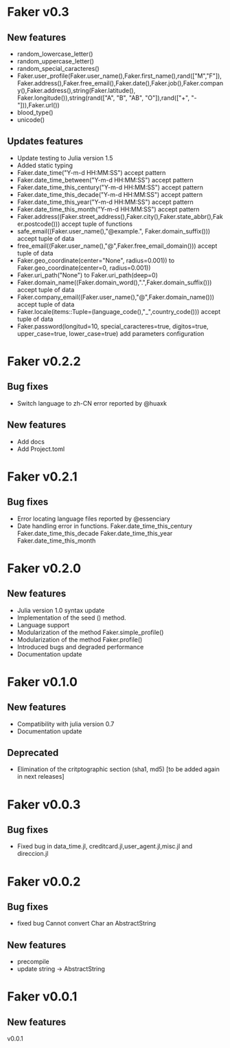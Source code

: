 
# Faker v0.3

## New features
- random_lowercase_letter()
- random_uppercase_letter()
- random_special_caracteres()
- Faker.user_profile(Faker.user_name(),Faker.first_name(),rand(["M","F"]),Faker.address(),Faker.free_email(),Faker.date(),Faker.job(),Faker.company(),Faker.address(),string(Faker.latitude(), Faker.longitude()),string(rand(["A", "B", "AB", "O"]),rand(["+", "-"])),Faker.url())
- blood_type()
- unicode()

## Updates features
- Update testing to Julia version 1.5
- Added static typing
- Faker.date_time("Y-m-d HH:MM:SS") accept pattern
- Faker.date_time_between("Y-m-d HH:MM:SS") accept pattern
- Faker.date_time_this_century("Y-m-d HH:MM:SS") accept pattern
- Faker.date_time_this_decade("Y-m-d HH:MM:SS") accept pattern
- Faker.date_time_this_year("Y-m-d HH:MM:SS") accept pattern
- Faker.date_time_this_month("Y-m-d HH:MM:SS") accept pattern
- Faker.address((Faker.street_address(),Faker.city(),Faker.state_abbr(),Faker.postcode())) accept tuple of functions
- safe_email((Faker.user_name(),"@example.", Faker.domain_suffix())) accept tuple of data
- free_email((Faker.user_name(),"@",Faker.free_email_domain())) accept tuple of data
- Faker.geo_coordinate(center="None", radius=0.001)) to Faker.geo_coordinate(center=0, radius=0.001))
- Faker.uri_path("None") to Faker.uri_path(deep=0)
- Faker.domain_name((Faker.domain_word(),".",Faker.domain_suffix())) accept tuple of data
- Faker.company_email((Faker.user_name(),"@",Faker.domain_name())) accept tuple of data
- Faker.locale(items::Tuple=(language_code(),"\_",country_code())) accept tuple of data
- Faker.password(longitud=10, special_caracteres=true, digitos=true, upper_case=true, lower_case=true) add parameters configuration

# Faker v0.2.2

## Bug fixes
- Switch language to zh-CN error reported by @huaxk

## New features
- Add docs
- Add Project.toml

# Faker v0.2.1

## Bug fixes

- Error locating language files reported by @essenciary
- Date handling error in functions.
Faker.date_time_this_century
Faker.date_time_this_decade
Faker.date_time_this_year
Faker.date_time_this_month

# Faker v0.2.0

## New features
- Julia version 1.0 syntax update
- Implementation of the seed () method.
- Language support
- Modularization of the method Faker.simple_profile()
- Modularization of the method Faker.profile()
- Introduced bugs and degraded performance
- Documentation update

# Faker v0.1.0

## New features

- Compatibility with julia version 0.7
- Documentation update

## Deprecated
- Elimination of the critptographic section (sha1, md5) [to be added again in next releases]

# Faker v0.0.3

## Bug fixes
- Fixed bug in data_time.jl, creditcard.jl,user_agent.jl,misc.jl and direccion.jl

# Faker v0.0.2

## Bug fixes

- fixed bug Cannot convert Char an AbstractString

## New features

- precompile
- update string -> AbstractString



# Faker v0.0.1
## New features
v0.0.1
